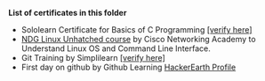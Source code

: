    __List of certificates in this folder__ 
   * Sololearn Certificate for Basics of C Programming [ [verify here] ](https://www.sololearn.com/Certificate/1089-23597034/jpg)
   * [NDG Linux Unhatched course](https://www.netacad.com/courses/os-it/ndg-linux-unhatched) by Cisco Networking Academy to Understand Linux OS and Command Line Interface.
   * Git Training by Simplilearn [ [verify here] ](https://certificates.simplicdn.net/share/3346780_1648390553.pdf)
   * First day on github by Github Learning
[HackerEarth Profile ](https://www.hackerearth.com/@lokeshramu8441)
